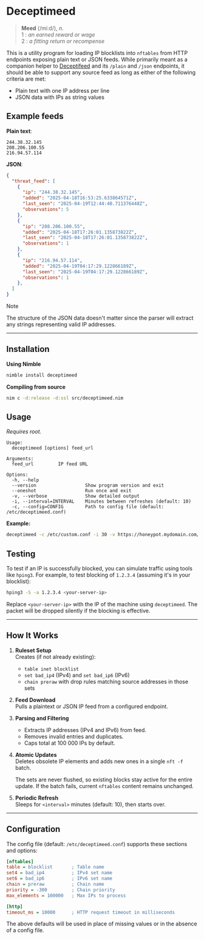 # Deceptimeed

> **Meed** (/miːd/), *n.*\
> 1 : *an earned reward or wage*\
> 2 : *a fitting return or recompense*

This is a utility program for loading IP blocklists into `nftables` from HTTP endpoints exposing plain text or JSON feeds. While primarily meant as a companion helper to [Deceptifeed](https://github.com/r-smith/deceptifeed) and its `/plain` and `/json` endpoints, it should be able to support any source feed as long as either of the following criteria are met:

- Plain text with one IP address per line
- JSON data with IPs as string values

## Example feeds

**Plain text**:

```plain
244.38.32.145
208.206.100.55
216.94.57.114
```

**JSON**:

```json
{
  "threat_feed": [
    {
      "ip": "244.38.32.145",
      "added": "2025-04-18T16:53:25.633864571Z",
      "last_seen": "2025-04-19T12:44:40.711376448Z",
      "observations": 5
    },
    {
      "ip": "208.206.100.55",
      "added": "2025-04-18T17:26:01.135873822Z",
      "last_seen": "2025-04-18T17:26:01.135873822Z",
      "observations": 1
    },
    {
      "ip": "216.94.57.114",
      "added": "2025-04-19T04:17:29.122866189Z",
      "last_seen": "2025-04-19T04:17:29.122866189Z",
      "observations": 1
    },
  ]
}
```

> [!NOTE]
> The structure of the JSON data doesn't matter since the parser will extract any strings representing valid IP addresses.

______________________________________________________________________

## Installation

**Using Nimble**

```bash
nimble install deceptimeed
```

**Compiling from source**

```bash
nim c -d:release -d:ssl src/deceptimeed.nim
```

## Usage

*Requires root.*

```plain
Usage:
  deceptimeed [options] feed_url

Arguments:
  feed_url         IP feed URL

Options:
  -h, --help
  --version                  Show program version and exit
  --oneshot                  Run once and exit
  -v, --verbose              Show detailed output
  -i, --interval=INTERVAL    Minutes between refreshes (default: 10)
  -c, --config=CONFIG        Path to config file (default: /etc/deceptimeed.conf)
```

**Example:**

```bash
deceptimeed -c /etc/custom.conf -i 30 -v https://honeypot.mydomain.com/plain
```

## Testing

To test if an IP is successfully blocked, you can simulate traffic using tools like `hping3`. For example, to test blocking of `1.2.3.4` (assuming it's in your blocklist):

```bash
hping3 -S -a 1.2.3.4 <your-server-ip>
```

Replace `<your-server-ip>` with the IP of the machine using `deceptimeed`. The packet will be dropped silently if the blocking is effective.

______________________________________________________________________

## How It Works

1. **Ruleset Setup**\
   Creates (if not already existing):

   - `table inet blocklist`
   - `set bad_ip4` (IPv4) and `set bad_ip6` (IPv6)
   - `chain preraw` with drop rules matching source addresses in those sets

1. **Feed Download**\
   Pulls a plaintext or JSON IP feed from a configured endpoint.

1. **Parsing and Filtering**

   - Extracts IP addresses (IPv4 and IPv6) from feed.
   - Removes invalid entries and duplicates.
   - Caps total at 100 000 IPs by default.

1. **Atomic Updates**\
   Deletes obsolete IP elements and adds new ones in a
   single `nft -f` batch.

   The sets are never flushed, so existing blocks stay active for the entire
   update. If the batch fails, current `nftables` content remains unchanged.

1. **Periodic Refresh**\
   Sleeps for `<interval>` minutes (default: 10), then starts over.

______________________________________________________________________

## Configuration

The config file (default: `/etc/deceptimeed.conf`) supports these sections and options:

```ini
[nftables]
table = blocklist       ; Table name
set4 = bad_ip4          ; IPv4 set name  
set6 = bad_ip6          ; IPv6 set name
chain = preraw          ; Chain name
priority = -300         ; Chain priority
max_elements = 100000   ; Max IPs to process

[http]
timeout_ms = 10000      ; HTTP request timeout in milliseconds
```

The above defaults will be used in place of missing values or in the absence of a config file.
